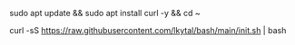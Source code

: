 sudo apt update && sudo apt install curl -y && cd ~ 

curl -sS https://raw.githubusercontent.com/lkytal/bash/main/init.sh | bash
